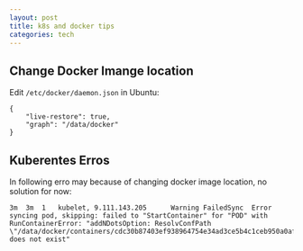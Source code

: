 ```yaml
---
layout: post
title: k8s and docker tips
categories: tech
---
```


## Change Docker Imange location

Edit `/etc/docker/daemon.json` in Ubuntu:


    {
        "live-restore": true,
        "graph": "/data/docker"
    }


## Kuberentes Erros

In following erro may because of changing docker image location, no solution for now:

	3m	3m	1	kubelet, 9.111.143.205		Warning	FailedSync	Error syncing pod, skipping: failed to "StartContainer" for "POD" with RunContainerError: "addNDotsOption: ResolvConfPath \"/data/docker/containers/cdc30b87403ef938964754e34ad3ce5b4c1ceb950a0af72ff1e531c235eaad21/resolv.conf\" does not exist"
